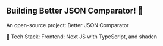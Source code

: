 
##  Building Better JSON Comparator! 🌟

An open-source project: Better JSON Comparator


🔧 Tech Stack:
Frontend: Next JS with TypeScript, and shadcn

